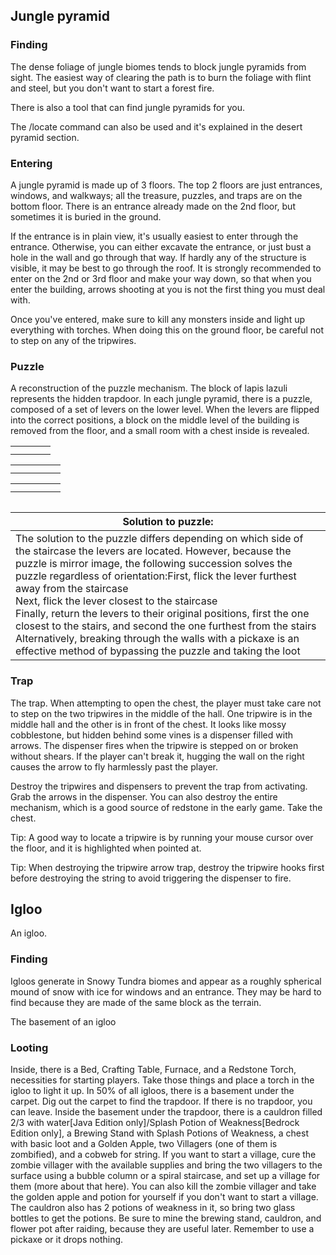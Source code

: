 ## Jungle pyramid
### Finding
The dense foliage of jungle biomes tends to block jungle pyramids from sight. The easiest way of clearing the path is to burn the foliage with flint and steel, but you don't want to start a forest fire.

There is also a tool that can find jungle pyramids for you.

The /locate command can also be used and it's explained in the desert pyramid section.

### Entering
A jungle pyramid is made up of 3 floors. The top 2 floors are just entrances, windows, and walkways; all the treasure, puzzles, and traps are on the bottom floor. There is an entrance already made on the 2nd floor, but sometimes it is buried in the ground. 

If the entrance is in plain view, it's usually easiest to enter through the entrance. Otherwise, you can either excavate the entrance, or just bust a hole in the wall and go through that way. If hardly any of the structure is visible, it may be best to go through the roof. It is strongly recommended to enter on the 2nd or 3rd floor and make your way down, so that when you enter the building, arrows shooting at you is not the first thing you must deal with.

Once you've entered, make sure to kill any monsters inside and light up everything with torches. When doing this on the ground floor, be careful not to step on any of the tripwires.

### Puzzle
A reconstruction of the puzzle mechanism. The block of lapis lazuli represents the hidden trapdoor.
In each jungle pyramid, there is a puzzle, composed of a set of levers on the lower level. When the levers are flipped into the correct positions, a block on the middle level of the building is removed from the floor, and a small room with a chest inside is revealed.

|  |  |  |  |
|--|--|--|--|
|  |  |  |  |
|  |  |  |  |

|  |  |  |  |  |
|--|--|--|--|--|
|  |  |  |  |  |
|  |  |  |  |  |

|  |  |  |  |  |
|--|--|--|--|--|
|  |  |  |  |  |
|  |  |  |  |  |

|  |  |  |  |  |
|--|--|--|--|--|

| Solution to puzzle:                                                                                                                                                                                                                                                                                                                                                                                                                                                                                                                                                                                                |
|--------------------------------------------------------------------------------------------------------------------------------------------------------------------------------------------------------------------------------------------------------------------------------------------------------------------------------------------------------------------------------------------------------------------------------------------------------------------------------------------------------------------------------------------------------------------------------------------------------------------|
| The solution to the puzzle differs depending on which side of the staircase the levers are located. However, because the puzzle is mirror image, the following succession solves the puzzle regardless of orientation:First, flick the lever furthest away from the staircase<br/>Next, flick the lever closest to the staircase<br/>Finally, return the levers to their original positions, first the one closest to the stairs, and second the one furthest from the stairs<br/>Alternatively, breaking through the walls with a pickaxe is an effective method of bypassing the puzzle and taking the loot<br/> |

### Trap
The trap.
When attempting to open the chest, the player must take care not to step on the two tripwires in the middle of the hall. One tripwire is in the middle hall and the other is in front of the chest. It looks like mossy cobblestone, but hidden behind some vines is a dispenser filled with arrows. The dispenser fires when the tripwire is stepped on or broken without shears. If the player can't break it, hugging the wall on the right causes the arrow to fly harmlessly past the player. 

Destroy the tripwires and dispensers to prevent the trap from activating. Grab the arrows in the dispenser. You can also destroy the entire mechanism, which is a good source of redstone in the early game. Take the chest.

Tip: A good way to locate a tripwire is by running your mouse cursor over the floor, and it is highlighted when pointed at.

Tip: When destroying the tripwire arrow trap, destroy the tripwire hooks first before destroying the string to avoid triggering the dispenser to fire.

## Igloo
An igloo.
### Finding
Igloos generate in Snowy Tundra biomes and appear as a roughly spherical mound of snow with ice for windows and an entrance. They may be hard to find because they are made of the same block as the terrain.

The basement of an igloo
### Looting
Inside, there is a Bed, Crafting Table, Furnace, and a Redstone Torch, necessities for starting players. Take those things and place a torch in the igloo to light it up. In 50% of all igloos, there is a basement under the carpet. Dig out the carpet to find the trapdoor. If there is no trapdoor, you can leave. Inside the basement under the trapdoor, there is a cauldron filled 2/3 with water‌[Java Edition  only]/Splash Potion of Weakness‌[Bedrock Edition  only], a Brewing Stand with Splash Potions of Weakness, a chest with basic loot and a Golden Apple, two Villagers (one of them is zombified), and a cobweb for string. If you want to start a village, cure the zombie villager with the available supplies and bring the two villagers to the surface using a bubble column or a spiral staircase, and set up a village for them (more about that here). You can also kill the zombie villager and take the golden apple and potion for yourself if you don't want to start a village. The cauldron also has 2 potions of weakness in it, so bring two glass bottles to get the potions. Be sure to mine the brewing stand, cauldron, and flower pot after raiding, because they are useful later. Remember to use a pickaxe or it drops nothing.

